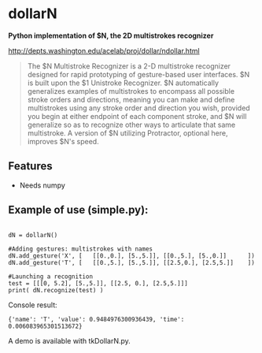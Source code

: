 # dollarN
**Python implementation of $N, the 2D multistrokes recognizer** 

http://depts.washington.edu/acelab/proj/dollar/ndollar.html

> The $N Multistroke Recognizer is a 2-D multistroke recognizer designed 
> for rapid prototyping of gesture-based user interfaces. $N is built upon 
> the $1 Unistroke Recognizer. $N automatically generalizes examples of 
> multistrokes to encompass all possible stroke orders and directions, 
> meaning you can make and define multistrokes using any stroke order and 
> direction you wish, provided you begin at either endpoint of each 
> component stroke, and $N will generalize so as to recognize other ways 
> to articulate that same multistroke. A version of $N utilizing 
> Protractor, optional here, improves $N's speed. 

## Features
- Needs numpy

## Example of use (simple.py):
```from dollarN import dollarN

dN = dollarN()

#Adding gestures: multistrokes with names
dN.add_gesture('X', [   [[0.,0.], [5.,5.]], [[0.,5.], [5.,0.]]      ])
dN.add_gesture('T', [   [[0.,5.], [5.,5.]], [[2.5,0.], [2.5,5.]]    ])

#Launching a recognition
test = [[[0, 5.2], [5.,5.]], [[2.5, 0.], [2.5,5.]]]
print( dN.recognize(test) )
```
Console result:
```
{'name': 'T', 'value': 0.9484976300936439, 'time': 0.006083965301513672}
```

A demo is available with tkDollarN.py.
